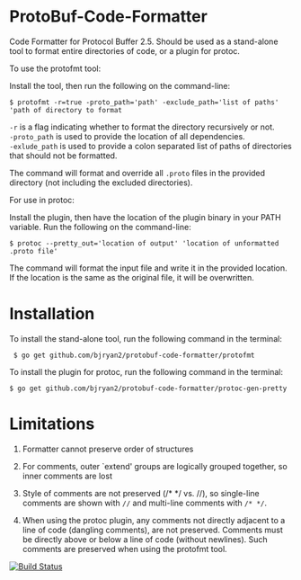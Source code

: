 ProtoBuf-Code-Formatter
=======================

Code Formatter for Protocol Buffer 2.5.  Should be used as a stand-alone tool to format entire directories of code, or a plugin for protoc. 

To use the protofmt tool:

Install the tool, then run the following on the command-line:

`$ protofmt -r=true -proto_path='path' -exclude_path='list of paths' 'path of directory to format`

`-r` is a flag indicating whether to format the directory recursively or not.  
`-proto_path` is used to provide the location of all dependencies.  
`-exlude_path` is used to provide a colon separated list of paths of directories that should not be formatted.

The command will format and override all `.proto` files in the provided directory (not including the excluded directories).


For use in protoc:

Install the plugin, then have the location of the plugin binary in your PATH variable. Run the following on the command-line:

`$ protoc --pretty_out='location of output' 'location of unformatted .proto file' `

The command will format the input file and write it in the provided location.  If the location is the same as the original file, it will be overwritten.


Installation
============

To install the stand-alone tool, run the following command in the terminal:

` $ go get github.com/bjryan2/protobuf-code-formatter/protofmt`

To install the plugin for protoc, run the following command in the terminal:

`$ go get github.com/bjryan2/protobuf-code-formatter/protoc-gen-pretty`


Limitations
===========
1. Formatter cannot preserve order of structures

2. For comments, outer `extend' groups are logically grouped together, so inner comments are lost

3. Style of comments are not preserved (/* */ vs. //), so single-line comments are shown with `//` and multi-line comments with `/* */`.

4. When using the protoc plugin, any comments not directly adjacent to a line of code (dangling comments), are not preserved.  Comments must be directly above or below a line of code (without newlines).  Such comments are preserved when using the protofmt tool.


[![Build Status](https://drone.io/github.com/bjryan2/protobuf-code-formatter/status.png)](https://drone.io/github.com/bjryan2/protobuf-code-formatter/latest)
